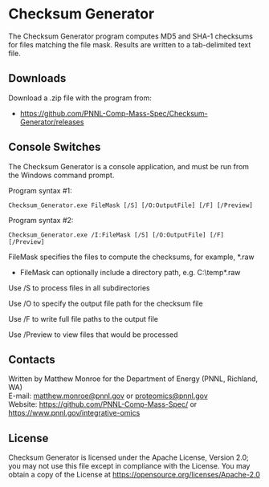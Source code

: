 # Checksum Generator

The Checksum Generator program computes MD5 and SHA-1 checksums for files matching the file mask.
Results are written to a tab-delimited text file.

## Downloads

Download a .zip file with the program from:
* https://github.com/PNNL-Comp-Mass-Spec/Checksum-Generator/releases

## Console Switches

The Checksum Generator is a console application, and must be run from the Windows command prompt.

Program syntax #1:
```
Checksum_Generator.exe FileMask [/S] [/O:OutputFile] [/F] [/Preview]
```

Program syntax #2:
```
Checksum_Generator.exe /I:FileMask [/S] [/O:OutputFile] [/F] [/Preview]
```

FileMask specifies the files to compute the checksums, for example, *.raw
* FileMask can optionally include a directory path, e.g. C:\temp\*.raw

Use /S to process files in all subdirectories

Use /O to specify the output file path for the checksum file

Use /F to write full file paths to the output file

Use /Preview to view files that would be processed

## Contacts

Written by Matthew Monroe for the Department of Energy (PNNL, Richland, WA) \
E-mail: matthew.monroe@pnnl.gov or proteomics@pnnl.gov\
Website: https://github.com/PNNL-Comp-Mass-Spec/ or https://www.pnnl.gov/integrative-omics

## License

Checksum Generator is licensed under the Apache License, Version 2.0; you may not use this
file except in compliance with the License.  You may obtain a copy of the
License at https://opensource.org/licenses/Apache-2.0
